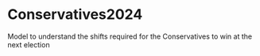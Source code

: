 # Conservatives2024
Model to understand the shifts required for the Conservatives to win at the next election
